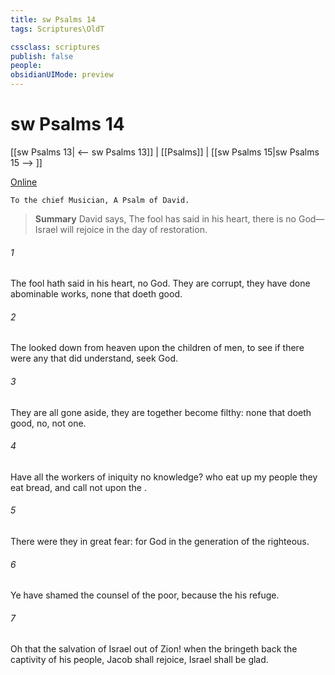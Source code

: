 ```yaml
---
title: sw Psalms 14
tags: Scriptures\OldT

cssclass: scriptures
publish: false
people:
obsidianUIMode: preview
---
```


# sw Psalms 14
[[sw Psalms 13| <-- sw Psalms 13]] | [[Psalms]] | [[sw Psalms 15|sw Psalms 15 --> ]]

[Online](https://churchofjesuschrist.org/study/scriptures/ot/ps/14?lang=eng)

```
To the chief Musician, A Psalm of David.
```

> __Summary__
David says, The fool has said in his heart, there is no God—Israel will rejoice in the day of restoration.

###### 1 
The fool hath said in his heart,  no God. They are corrupt, they have done abominable works,  none that doeth good.

###### 2 
The  looked down from heaven upon the children of men, to see if there were any that did understand,  seek God.

###### 3 
They are all gone aside, they are  together become filthy:  none that doeth good, no, not one.

###### 4 
Have all the workers of iniquity no knowledge? who eat up my people  they eat bread, and call not upon the .

###### 5 
There were they in great fear: for God  in the generation of the righteous.

###### 6 
Ye have shamed the counsel of the poor, because the   his refuge.

###### 7 
Oh that the salvation of Israel  out of Zion! when the  bringeth back the captivity of his people, Jacob shall rejoice,  Israel shall be glad.

